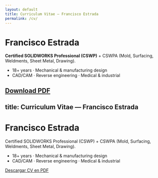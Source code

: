 ```yaml
---
layout: default
title: Curriculum Vitae — Francisco Estrada
permalink: /cv/
---
```


# Francisco Estrada
**Certified SOLIDWORKS Professional (CSWP)** + CSWPA (Mold, Surfacing, Weldments, Sheet Metal, Drawing).

- 18+ years · Mechanical & manufacturing design  
- CAD/CAM · Reverse engineering · Medical & industrial

[Download PDF](#) <!-- cambia cuando tengas el PDF -->
---
title: Curriculum Vitae — Francisco Estrada
---

# Francisco Estrada
Certified SOLIDWORKS Professional (CSWP) + CSWPA (Mold, Surfacing, Weldments, Sheet Metal, Drawing).

- 18+ years · Mechanical & manufacturing design
- CAD/CAM · Reverse engineering · Medical & industrial

[Descargar CV en PDF](#) <!-- cuando tengas PDF, pon la ruta -->
